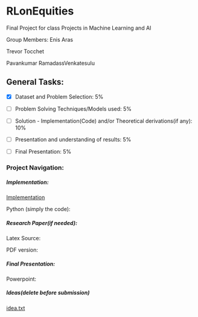 # RLonEquities
Final Project for class Projects in Machine Learning and AI

Group Members:
Enis Aras 

Trevor Tocchet

Pavankumar RamadassVenkatesulu


## General Tasks:

- [x] Dataset and Problem Selection: 5%
- [ ] Problem Solving Techniques/Models used: 5%
- [ ] Solution - Implementation(Code) and/or Theoretical derivations(if any): 10%
- [ ] Presentation and understanding of results: 5%
- [ ] Final Presentation: 5%


### Project Navigation:

##### Implementation:

[Implementation](https://github.com/enisaras/RLonEquities/blob/main/project.ipynb)

Python (simply the code):

##### Research Paper(if needed):
Latex Source: 

PDF version: 

##### Final Presentation:
Powerpoint: 
#####  Ideas(delete before submission)
[idea.txt](https://github.com/enisaras/RLonEquities/blob/main/idea.txt)




